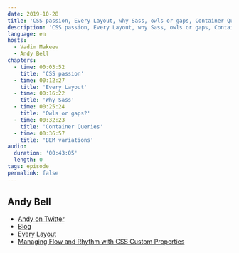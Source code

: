 ```yaml
---
date: 2019-10-28
title: 'CSS passion, Every Layout, why Sass, owls or gaps, Container Queries, BEM'
description: 'CSS passion, Every Layout, why Sass, owls or gaps, Container Queries, BEM variations.'
language: en
hosts:
  - Vadim Makeev
  - Andy Bell
chapters:
  - time: 00:03:52
    title: 'CSS passion'
  - time: 00:12:27
    title: 'Every Layout'
  - time: 00:16:22
    title: 'Why Sass'
  - time: 00:25:24
    title: 'Owls or gaps?'
  - time: 00:32:23
    title: 'Container Queries'
  - time: 00:36:57
    title: 'BEM variations'
audio:
  duration: '00:43:05'
  length: 0
tags: episode
permalink: false
---
```


## Andy Bell

- [Andy on Twitter](https://twitter.com/hankchizljaw)
- [Blog](https://hankchizljaw.com/)
- [Every Layout](https://every-layout.dev/)
- [Managing Flow and Rhythm with CSS Custom Properties](https://24ways.org/2018/managing-flow-and-rhythm-with-css-custom-properties/)
